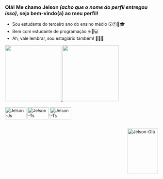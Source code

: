 ### Olá! Me chamo Jelson *(acho que o nome do perfil entregou isso)*, seja bem-vindo(a) ao meu perfil!

- Sou estudante do terceiro ano do ensino médio 🕢🕚🏫🎓
- Bem com estudante de programação ☕💾💻
- Ah, vale lembrar, sou estagiário também! 📓👨‍💻   

<div>
  <a href="https://github.com/JJelsonRodrigues">
  <img height="185em" src="https://github-readme-stats.vercel.app/api?username=JJelsonRodrigues&show_icons=true&theme=kacho_ga&include_all_commits=true&count_private=true"/>
  <img height="185em" src="https://github-readme-stats.vercel.app/api/top-langs/?username=JJelsonRodrigues&layout=compact&langs_count=7&theme=kacho_ga"/>
</div>

<div style="display: inline_block"><br>
  <img align="center" alt="Jelson-Js" height="40" width="70" src="https://img.shields.io/badge/HTML-239120?style=for-the-badge&logo=html5&logoColor=white">
  <img align="center" alt="Jelson-Ts" height="40" width="70" src="https://img.shields.io/badge/JavaScript-F7DF1E?style=for-the-badge&logo=javascript&logoColor=black">
  <img align="center" alt="Jelson-Ts" height="40" width="70" src="https://img.shields.io/badge/Java-ED8B00?style=for-the-badge&logo=java&logoColor=white">
 </div>
 
  ##
  
  
<div>
 <img align="right" alt="Jelson-Olá" height="150" width="100" src="https://media.discordapp.net/attachments/881675315439611924/882758897700569098/Webp.net-gifmaker.gif?width=453&height=453">
</div>

 

